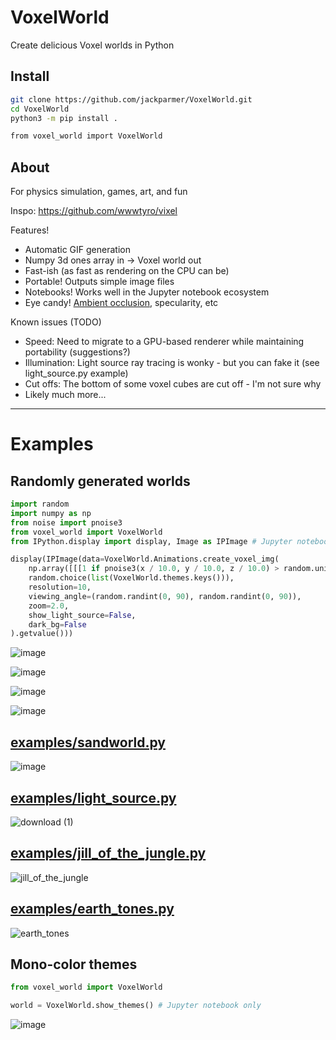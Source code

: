 # VoxelWorld
Create delicious Voxel worlds in Python

## Install

```sh
git clone https://github.com/jackparmer/VoxelWorld.git
cd VoxelWorld
python3 -m pip install .

from voxel_world import VoxelWorld
```

## About

For physics simulation, games, art, and fun

Inspo: https://github.com/wwwtyro/vixel

Features!
- Automatic GIF generation
- Numpy 3d ones array in -> Voxel world out
- Fast-ish (as fast as rendering on the CPU can be)
- Portable! Outputs simple image files
- Notebooks! Works well in the Jupyter notebook ecosystem
- Eye candy! [Ambient occlusion](https://en.wikipedia.org/wiki/Ambient_occlusion), specularity, etc

Known issues (TODO)
- Speed: Need to migrate to a GPU-based renderer while maintaining portability (suggestions?)
- Illumination: Light source ray tracing is wonky - but you can fake it (see light_source.py example)
- Cut offs: The bottom of some voxel cubes are cut off - I'm not sure why
- Likely much more...

***

# Examples

## Randomly generated worlds

```py
import random
import numpy as np
from noise import pnoise3
from voxel_world import VoxelWorld
from IPython.display import display, Image as IPImage # Jupyter notebook

display(IPImage(data=VoxelWorld.Animations.create_voxel_img(
    np.array([[[1 if pnoise3(x / 10.0, y / 10.0, z / 10.0) > random.uniform(-0.2, 0.2) else 0 for z in range(16)] for y in range(16)] for x in range(16)], dtype=np.uint8),
    random.choice(list(VoxelWorld.themes.keys())),
    resolution=10,
    viewing_angle=(random.randint(0, 90), random.randint(0, 90)),
    zoom=2.0,
    show_light_source=False,
    dark_bg=False
).getvalue()))
```

![image](https://github.com/jackparmer/VoxelWorld/assets/1865834/25bd612e-b8e9-42ed-91b4-014921173900)

![image](https://github.com/jackparmer/VoxelWorld/assets/1865834/11d299d1-532a-4ef4-a5a0-6a7bb93c1126)

![image](https://github.com/jackparmer/VoxelWorld/assets/1865834/9085eab6-4091-4548-8c61-5fe875a19cc2)

![image](https://github.com/jackparmer/VoxelWorld/assets/1865834/cc435d8b-e5c0-4bab-88b3-f66de29a48a3)

## [examples/sandworld.py](examples/sand_world.py)

![image](https://github.com/jackparmer/VoxelWorld/assets/1865834/f2a61fae-5133-4e2c-8bf9-71e69c1d0948)

## [examples/light_source.py](examples/light_source.py)

![download (1)](https://github.com/jackparmer/VoxelWorld/assets/1865834/d86f3e6a-322a-4273-8260-fc41fb215eaf)

## [examples/jill_of_the_jungle.py](examples/jill_of_the_jungle.py)

![jill_of_the_jungle](https://github.com/jackparmer/VoxelWorld/assets/1865834/820494a5-452f-4f87-b6c7-bbe4abc3e65e)

## [examples/earth_tones.py](examples/earth_tones.py)

![earth_tones](https://github.com/jackparmer/VoxelWorld/assets/1865834/1cffc6bf-a07c-4804-86fa-783dae51b3b6)

## Mono-color themes

```py
from voxel_world import VoxelWorld

world = VoxelWorld.show_themes() # Jupyter notebook only
```
![image](https://github.com/jackparmer/VoxelWorld/assets/1865834/ab7eca82-5b20-4b7e-bbae-a2e8350b4611)
